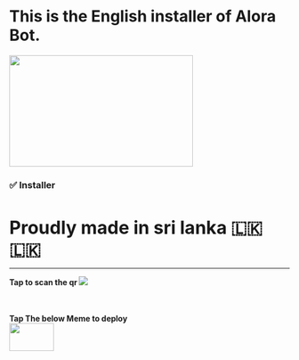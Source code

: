 <h1>This is the English installer of Alora Bot.</h1>

<img src="https://i.ibb.co/xY47y3L/20211210-075024.jpg" height="200" width="330">

<h3>✅ Installer</h3> <br>

<p><font size="6"><b>Proudly made in sri lanka 🇱🇰🇱🇰 </font></p>
<hr>
Tap to scan the qr
<a href="https://replit.com/@xYAZUWA/Alora-Qr"><img src="https://i.ibb.co/Q948jVW/Scan-a-QR-code-on-android.jpg"></a>

<br><br>
Tap The below Meme to deploy
<br><a href="https://heroku.com/deploy?template=https://github.com/BillyPsycho/Alora-Installer-1.0.0.git">
<img src="https://i.ibb.co/fYjc5tW/download.jpg" height="50" width="80">
</a>
